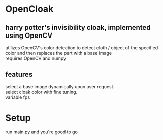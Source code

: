 # OpenCloak
 
harry potter's invisibility cloak, implemented using OpenCV
----------------------------------------------------------

utilizes OpenCV's color detection to detect cloth / object of the specified color and then replaces the part with a base image                
requires OpenCV and numpy

features
---------
select a base image dynamically upon user request.                           
select cloak color with fine tuning.                                          
variable fps

# Setup

run main.py and you're good to go
